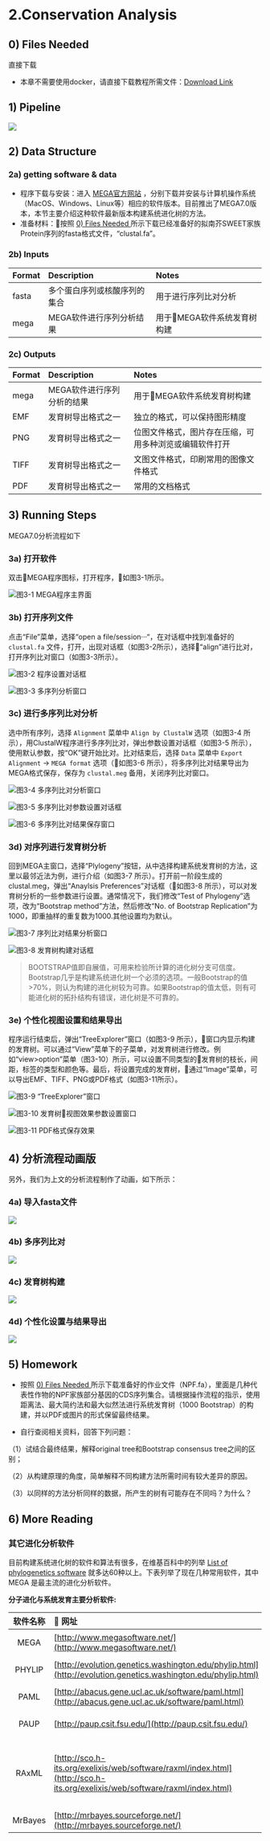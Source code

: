 # 2.Conservation Analysis

## 0\) Files Needed <a id="files"></a>

直接下载

* 本章不需要使用docker，请直接下载教程所需文件：[Download Link](https://github.com/lulab/teaching_book/tree/master/files/PART_II/2.conservation)

## 1\) Pipeline

![](../.gitbook/assets/conservation-0-pipelins.png)

## 2\) Data Structure

### 2a\) getting software & data

* 程序下载与安装：进入 [MEGA官方网站](http://www.megasoftware.net/) ，分别下载并安装与计算机操作系统（MacOS、Windows、Linux等）相应的软件版本。目前推出了MEGA7.0版本，本节主要介绍这种软件最新版本构建系统进化树的方法。  
* 准备材料：按照 [0\) Files Needed ](#files)所示下载已经准备好的拟南芥SWEET家族Protein序列的fasta格式文件，“clustal.fa”。

### 2b\) Inputs

| Format | Description | Notes |
| :--- | :--- | :--- |
| fasta | 多个蛋白序列或核酸序列的集合 | 用于进行序列比对分析 |
| mega | MEGA软件进行序列分析结果 | 用于MEGA软件系统发育树构建 |

### 2c\) Outputs

| Format | Description | Notes |
| :--- | :--- | :--- |
| mega | MEGA软件进行序列分析的结果 | 用于MEGA软件系统发育树构建 |
| EMF | 发育树导出格式之一 | 独立的格式，可以保持图形精度 |
| PNG | 发育树导出格式之一 | 位图文件格式，图片存在压缩，可用多种浏览或编辑软件打开 |
| TIFF | 发育树导出格式之一 | 文图文件格式，印刷常用的图像文件格式 |
| PDF | 发育树导出格式之一 | 常用的文档格式 |

## 3\) Running Steps

MEGA7.0分析流程如下

### 3a\) 打开软件

双击MEGA程序图标，打开程序，如图3-1所示。

![图3-1 MEGA程序主界面](../.gitbook/assets/conservation-1.png)



### 3b\) 打开序列文件

点击“File”菜单，选择“open a file/session···“，在对话框中找到准备好的 `clustal.fa` 文件，打开，出现对话框（如图3-2所示），选择“align”进行比对，打开序列比对窗口（如图3-3所示）。

![图3-2 程序设置对话框](../.gitbook/assets/conservation-2.png)



![图3-3 多序列分析窗口](../.gitbook/assets/conservation-3.png)



### 3c\) 进行多序列比对分析

选中所有序列，选择 `Alignment` 菜单中 `Align by ClustalW` 选项（如图3-4 所示），用ClustalW程序进行多序列比对，弹出参数设置对话框（如图3-5 所示），使用默认参数，按“OK”键开始比对。比对结束后，选择 `Data` 菜单中 `Export Alignment` -&gt; `MEGA format` 选项（如图3-6 所示），将多序列比对结果导出为MEGA格式保存，保存为 `clustal.meg` 备用，关闭序列比对窗口。

![图3-4 多序列比对分析窗口](../.gitbook/assets/conservation-4.png)



![图3-5 多序列比对参数设置对话框](../.gitbook/assets/conservation-5.png)



![图3-6 多序列比对结果保存窗口](../.gitbook/assets/conservation-6.png)



### 3d\) 对序列进行发育树分析

回到MEGA主窗口，选择“Plylogeny”按钮，从中选择构建系统发育树的方法，这里以最邻近法为例，进行介绍（如图3-7 所示）。打开前一阶段生成的clustal.meg，弹出“Anaylsis Preferences”对话框（如图3-8 所示），可以对发育树分析的一些参数进行设置。通常情况下，我们修改“Test of Phylogeny”选项，改为“Bootstrap method”方法，然后修改“No. of Bootstrap Replication”为1000，即重抽样的重复数为1000.其他设置均为默认。

![图3-7 序列比对结果分析窗口](../.gitbook/assets/conservation-7.png)


![图3-8 发育树构建对话框](../.gitbook/assets/conservation-8.png) 


>BOOTSTRAP值即自展值，可用来检验所计算的进化树分支可信度。Bootstrap几乎是构建系统进化树一个必须的选项。一般Bootstrap的值>70%，则认为构建的进化树较为可靠。如果Bootstrap的值太低，则有可能进化树的拓扑结构有错误，进化树是不可靠的。

### 3e\) 个性化视图设置和结果导出

程序运行结束后，弹出“TreeExplorer”窗口（如图3-9 所示），窗口内显示构建的发育树。可以通过“View”菜单下的子菜单，对发育树进行修改。例如“view&gt;option”菜单（图3-10）所示，可以设置不同类型的发育树的枝长，间距，标签的类型和颜色等。最后，将设置完成的发育树，通过“Image”菜单，可以导出EMF、TIFF、PNG或PDF格式（如图3-11所示）。

![图3-9 “TreeExplorer”窗口](../.gitbook/assets/conservation-9.png)



![图3-10 发育树视图效果参数设置窗口](../.gitbook/assets/conservation-10.png)



![图3-11 PDF格式保存效果](../.gitbook/assets/conservation-11.png)



## 4\) 分析流程动画版 <a id="conservation-gif"></a>

另外，我们为上文的分析流程制作了动画，如下所示：



### 4a) 导入fasta文件

![](../.gitbook/assets/conservation-import-fasta.gif)



### 4b) 多序列比对

![](../.gitbook/assets/conservation-alignment.gif)



### 4c) 发育树构建

![](../.gitbook/assets/conservation-tree-construction.gif)



### 4d) 个性化设置与结果导出

![](../.gitbook/assets/conservation-configuration-and-export.gif)



## 5\) Homework

* 按照 [0\) Files Needed ](#files)所示下载准备好的作业文件（NPF.fa），里面是几种代表性作物的NPF家族部分基因的CDS序列集合。请根据操作流程的指示，使用距离法、最大简约法和最大似然法进行系统发育树（1000 Bootstrap）的构建，并以PDF或图片的形式保留最终结果。

* 自行查阅相关资料，回答下列问题：

（1）试结合最终结果，解释original tree和Bootstrap consensus tree之间的区别；

（2）从构建原理的角度，简单解释不同构建方法所需时间有较大差异的原因。

（3）以同样的方法分析同样的数据，所产生的树有可能存在不同吗？为什么？


## 6\) More Reading

### 其它进化分析软件

目前构建系统进化树的软件和算法有很多，在维基百科中的列举 [List of phylogenetics software](https://en.wikipedia.org/wiki/List_of_phylogenetics_software) 就多达60种以上。下表列举了现在几种常用软件，其中 MEGA 是最主流的进化分析软件。

**分子进化与系统发育主要分析软件:**

| 软件名称 |                        网址 | 说明 |
| :---: | :--- | :--- |
| MEGA | [http://www.megasoftware.net/](http://www.megasoftware.net/) | 美国宾夕法尼亚州立大学Masatoshi Nei开发的分子进化遗传学分析软件 |
| PHYLIP | [http://evolution.genetics.washington.edu/phylip.html](http://evolution.genetics.washington.edu/phylip.html) | 美国华盛顿大学Felsenstein开发的一套集成的进化分析工具 |
| PAML | [http://abacus.gene.ucl.ac.uk/software/paml.html](http://abacus.gene.ucl.ac.uk/software/paml.html) | 英国University College London开发，采用最大似然法构树和分子进化模型 |
| PAUP | [http://paup.csit.fsu.edu/](http://paup.csit.fsu.edu/) | 国际上最通用的系统树构建软件之一，美国Smithsonion Insitute 开发 |
| RAxML | [http://sco.h-its.org/exelixis/web/software/raxml/index.html](http://sco.h-its.org/exelixis/web/software/raxml/index.html) | 大量数据的最大似然法建树常用方法（软件获取地址：[https://github.com/stamatak/standard-RAxML）](https://github.com/stamatak/standard-RAxML）) |
| MrBayes | [http://mrbayes.sourceforge.net/](http://mrbayes.sourceforge.net/) | 基于贝叶斯方法的建树工具 |
